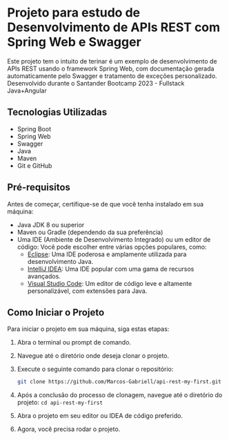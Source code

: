 # Projeto para estudo de Desenvolvimento de APIs REST com Spring Web e Swagger

Este projeto tem o intuito de terinar  é um exemplo de desenvolvimento de APIs REST usando o framework Spring Web, com documentação gerada automaticamente pelo Swagger e tratamento de exceções personalizado. Desenvolvido durante o Santander Bootcamp 2023 - Fullstack Java+Angular

## Tecnologias Utilizadas

- Spring Boot
- Spring Web
- Swagger
- Java
- Maven
- Git e GitHub

## Pré-requisitos

Antes de começar, certifique-se de que você tenha instalado em sua máquina:

- Java JDK 8 ou superior
- Maven ou Gradle (dependendo da sua preferência)
- Uma IDE (Ambiente de Desenvolvimento Integrado) ou um editor de código: Você pode escolher entre várias opções populares, como:
  - [Eclipse](https://www.eclipse.org/downloads/): Uma IDE poderosa e amplamente utilizada para desenvolvimento Java.
  - [IntelliJ IDEA](https://www.jetbrains.com/idea/download/): Uma IDE popular com uma gama de recursos avançados.
  - [Visual Studio Code](https://code.visualstudio.com/download): Um editor de código leve e altamente personalizável, com extensões para Java.
## Como Iniciar o Projeto

Para iniciar o projeto em sua máquina, siga estas etapas:
1. Abra o terminal ou prompt de comando.

2. Navegue até o diretório onde deseja clonar o projeto.

3. Execute o seguinte comando para clonar o repositório:
   ```sh
   git clone https://github.com/Marcos-Gabriell/api-rest-my-first.git
   
4. Após a conclusão do processo de clonagem, navegue até o diretório do projeto: `cd api-rest-my-first`

5. Abra o projeto em seu editor ou IDEA de código preferido.

6. Agora, você precisa rodar o projeto.

